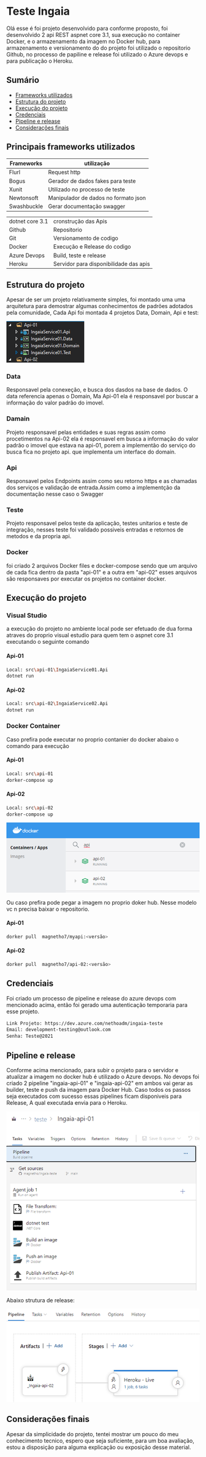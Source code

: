 # Teste Ingaia

Olá esse é foi projeto desenvolvido para conforme proposto, foi desenvolvido  2 api REST aspnet core 3.1, sua execução no container Docker, e o armazenamento da imagem no Docker hub, para armazenamento e versionamento do do projeto foi utilizado o repositorio Github, no processo de papiline e release foi utilizado o Azure devops e para publicação o Heroku.



## Sumário
- [Frameworks utilizados](#fra)
- [Estrutura do projeto](#eprj)
- [Execução do projeto](#exprj)
- [Credenciais](#crd)
- [Pipeline e release](#ppr)
- [Considerações finais](#cf)



## <a name="fra"></a> Principais frameworks utilizados

| Frameworks   | utilização |
| ------ | ------ |
| Flurl | Request http |
| Bogus | Gerador de dados fakes para teste|
| Xunit | Utilizado no processo de teste  |
| Newtonsoft | Manipulador de dados no formato json |
| Swashbuckle | Gerar documentação swagger  |



|     |  |
| ------ | ------ |
| dotnet core 3.1  | cronstrução das Apis |
| Github | Repositorio |
| Git | Versionamento de codigo  |
| Docker  | Execução e Release do codigo |
| Azure Devops | Build, teste e release  |
| Heroku | Servidor para disponibilidade das apis   |

## <a name="eprj"></a> Estrutura do projeto
Apesar de ser um projeto relativamente simples, foi montado uma uma arquitetura para demostrar algumas conhecimentos de padrões adotados pela comunidade, Cada  Api foi montada 4 projetos Data, Domain, Api e test:

![alt text](./doc/img/structure.png?raw=true)

### Data 
Responsavel pela conexeção, e busca dos dasdos na base de dados. O data referencia apenas o Domain, Ma Api-01 ela é responsavel por buscar a informação do valor padrão do imovel. 
### Damain 
Projeto responsavel pelas entidades e suas regras assim como procetimentos na Api-02 ela é responsavel em busca a informação do valor padrão o imovel que estava na api-01, porem a implementão do serviço do busca fica no projeto api. que implementa um interface do domain.

### Api 
Responsavel pelos Endpoints assim como seu retorno https e as chamadas dos serviços e validação de entrada.Assim como a implementção da documentação nesse caso o Swagger
### Teste
Projeto responsavel pelos teste da aplicação, testes unitarios e teste de integração, nesses teste foi validado possiveis entradas e retornos de metodos e da propria api. 

### Docker 
foi criado 2 arquivos Docker files e docker-compose sendo que um arquivo de cada fica dentro da pasta "api-01" e a outra em "api-02" esses arquivos são responsaves por executar os projetos no container docker.


## <a name="exprj"></a> Execução do projeto

### Visual Studio
a execução do projeto no ambiente local pode ser efetuado de dua forma atraves do proprio visual estudio para quem tem o aspnet core 3.1 executando o seguinte comando

#### Api-01
```sh
Local: src\api-01\IngaiaService01.Api
dotnet run
```

#### Api-02
```sh
Local: src\api-02\IngaiaService02.Api
dotnet run
```

### Docker Container
Caso prefira pode executar no proprio contanier do docker abaixo o comando para execução  
#### Api-01
```sh
Local: src\api-01
dorker-compose up
```

#### Api-02
```sh
Local: src\api-02
dorker-compose up
```
![alt text](./doc/img/container-docker.png?raw=true)

Ou caso prefira pode pegar a imagem no proprio doker hub. Nesse modelo vc n precisa baixar o repositorio.  
#### Api-01
```sh
dorker pull  magnetho7/myapi:<versão>
```

#### Api-02
```sh
dorker pull  magnetho7/api-02:<versão>
```

## <a name="crd"></a> Credenciais
Foi criado um processo de pipeline e release do azure devops com mencionado acima, então foi gerado uma autenticação temporaria para esse projeto.
```sh
Link Projeto: https://dev.azure.com/nethoadm/ingaia-teste
Email: development-testing@outlook.com
Senha: Teste@2021
```

## <a name="ppr"></a> Pipeline e release
Conforme acima mencionado, para subir o projeto para o servidor e atualizar a imagem no docker hub é utilizado o Azure devops. No devops foi criado 2 pipeline  "ingaia-api-01" e "ingaia-api-02" em ambos vai gerar as builder, teste e push da imagem para Docker Hub. Caso todos os passos seja executados com sucesso essas pipelines ficam disponiveis para Release, A qual executada envia para o Heroku. 

![alt text](./doc/img/pipeline.png?raw=true)

Abaixo strutura de release:

![alt text](./doc/img/release.png?raw=true)


## <a name="cf"></a> Considerações finais

Apesar da simplicidade do projeto,  tentei mostrar um pouco do meu conhecimento tecnico, espero que seja suficiente, para um boa avaliação, estou a disposição para alguma explicação ou exposição desse material.
